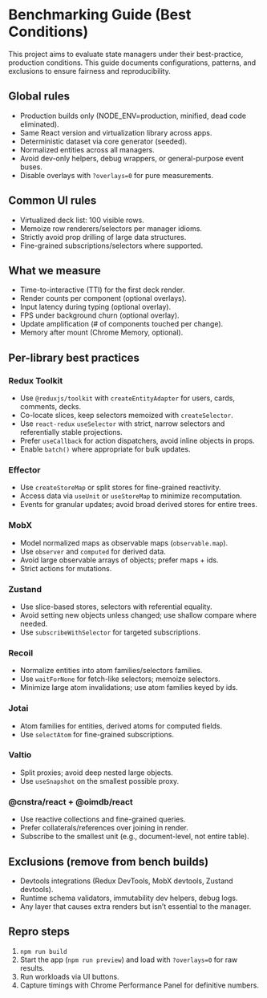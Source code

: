 # Benchmarking Guide (Best Conditions)

This project aims to evaluate state managers under their best-practice, production conditions. This guide documents configurations, patterns, and exclusions to ensure fairness and reproducibility.

## Global rules
- Production builds only (NODE_ENV=production, minified, dead code eliminated).
- Same React version and virtualization library across apps.
- Deterministic dataset via core generator (seeded).
- Normalized entities across all managers.
- Avoid dev-only helpers, debug wrappers, or general-purpose event buses.
- Disable overlays with `?overlays=0` for pure measurements.

## Common UI rules
- Virtualized deck list: 100 visible rows.
- Memoize row renderers/selectors per manager idioms.
- Strictly avoid prop drilling of large data structures.
- Fine-grained subscriptions/selectors where supported.

## What we measure
- Time-to-interactive (TTI) for the first deck render.
- Render counts per component (optional overlays).
- Input latency during typing (optional overlay).
- FPS under background churn (optional overlay).
- Update amplification (# of components touched per change).
- Memory after mount (Chrome Memory, optional).

## Per-library best practices

### Redux Toolkit
- Use `@reduxjs/toolkit` with `createEntityAdapter` for users, cards, comments, decks.
- Co-locate slices, keep selectors memoized with `createSelector`.
- Use `react-redux` `useSelector` with strict, narrow selectors and referentially stable projections.
- Prefer `useCallback` for action dispatchers, avoid inline objects in props.
- Enable `batch()` where appropriate for bulk updates.

### Effector
- Use `createStoreMap` or split stores for fine-grained reactivity.
- Access data via `useUnit` or `useStoreMap` to minimize recomputation.
- Events for granular updates; avoid broad derived stores for entire trees.

### MobX
- Model normalized maps as observable maps (`observable.map`).
- Use `observer` and `computed` for derived data.
- Avoid large observable arrays of objects; prefer maps + ids.
- Strict actions for mutations.

### Zustand
- Use slice-based stores, selectors with referential equality.
- Avoid setting new objects unless changed; use shallow compare where needed.
- Use `subscribeWithSelector` for targeted subscriptions.

### Recoil
- Normalize entities into atom families/selectors families.
- Use `waitForNone` for fetch-like selectors; memoize selectors.
- Minimize large atom invalidations; use atom families keyed by ids.

### Jotai
- Atom families for entities, derived atoms for computed fields.
- Use `selectAtom` for fine-grained subscriptions.

### Valtio
- Split proxies; avoid deep nested large objects.
- Use `useSnapshot` on the smallest possible proxy.

### @cnstra/react + @oimdb/react
- Use reactive collections and fine-grained queries.
- Prefer collaterals/references over joining in render.
- Subscribe to the smallest unit (e.g., document-level, not entire table).

## Exclusions (remove from bench builds)
- Devtools integrations (Redux DevTools, MobX devtools, Zustand devtools).
- Runtime schema validators, immutability dev helpers, debug logs.
- Any layer that causes extra renders but isn’t essential to the manager.

## Repro steps
1. `npm run build`
2. Start the app (`npm run preview`) and load with `?overlays=0` for raw results.
3. Run workloads via UI buttons.
4. Capture timings with Chrome Performance Panel for definitive numbers.
